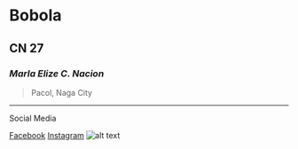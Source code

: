 # Bobola
## CN 27
### *Marla Elize C. Nacion*
> Pacol, Naga City
---
Social Media

[Facebook](https://www.facebook.com)
[Instagram](https://www.instagram.com)
![alt text](https://i.pinimg.com/474x/37/65/e7/3765e7f2b9726027627ccc48084421f8.jpg)

